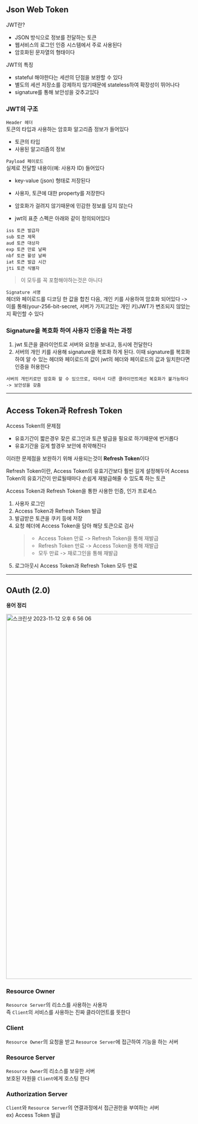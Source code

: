 ## Json Web Token

JWT란?

- JSON 방식으로 정보를 전달하는 토큰
- 웹서비스의 로그인 인증 시스템에서 주로 사용된다
- 암호화된 문자열의 형태이다

JWT의 특징

- stateful 해야한다는 세션의 단점을 보완할 수 있다
- 별도의 세션 저장소를 강제하지 않기때문에 stateless하여 확장성이 뛰어나다
- signature를 통해 보안성을 갖추고있다

### JWT의 구조

`Header 헤더`  
토큰의 타입과 사용하는 암호화 알고리즘 정보가 들어있다

- 토큰의 타입
- 사용된 알고리즘의 정보

`Payload 페이로드`  
실제로 전달할 내용이(예: 사용자 ID) 들어있다

- key-value (json) 형태로 저장된다
- 사용자, 토큰에 대한 property를 저장한다
- 암호화가 걸려지 않기때문에 민감한 정보를 담지 않는다

- jwt의 표준 스펙은 아래와 같이 정의되어있다

```
iss 토큰 발급자
sub 토큰 제목
aud 토큰 대상자
exp 토큰 만료 날짜
nbf 토큰 활성 날짜
iat 토큰 발급 시간
jti 토큰 식별자
```

> 이 모두를 꼭 포함해야하는것은 아니다

`Signature 서명`  
헤더와 페이로드를 디코딩 한 값을 합친 다음, 개인 키를 사용하여 암호화 되어있다
-> 이를 통해(your-256-bit-secret, 서버가 가지고있는 개인 키)JWT가 변조되지 않았는지 확인할 수 있다

### Signature을 복호화 하여 사용자 인증을 하는 과정

1. jwt 토큰을 클라이언트로 서버와 요청을 보내고, 동시에 전달한다
2. 서버의 개인 키를 사용해 signature을 복호화 하게 된다. 이때 signature를 복호화 하여 알 수 있는 헤더와 페이로드의 값이 jwt의 헤더와 페이로드의 값과 일치한다면 인증을 허용한다

```
서버의 개인키로만 암호화 할 수 있으므로, 따라서 다른 클라이언트에선 복호화가 불가능하다
-> 보안성을 갖춤
```

---

## Access Token과 Refresh Token

Access Token의 문제점

- 유효기간이 짧은경우 잦은 로그인과 토큰 발급을 필요로 하기때문에 번거롭다
- 유효기간을 길게 할경우 보안에 취약해진다

이러한 문제점을 보완하기 위해 사용되는것이 **Refresh Token**이다

Refresh Token이란, Access Token의 유효기간보다 훨씬 길게 설정해두어
Access Token의 유효기간이 만료될때마다 손쉽게 재발급해줄 수 있도록 하는 토큰

Access Token과 Refresh Token을 통한 사용한 인증, 인가 프로세스

1. 사용자 로그인
2. Access Token과 Refresh Token 발급
3. 발급받은 토큰을 쿠키 등에 저장
4. 요청 헤더에 Access Token을 담아 해당 토큰으로 검사
   > - Access Token 만료 -> Refresh Token을 통해 재발급
   > - Refresh Token 만료 -> Access Token을 통해 재발급
   > - 모두 만료 -> 재로그인을 통해 재발급
5. 로그아웃시 Access Token과 Refresh Token 모두 만료

---

## OAuth (2.0)

**용어 정리**

<img width="987" alt="스크린샷 2023-11-12 오후 6 56 06" src="https://github.com/ONEUS-team/gsmatch-back/assets/127807110/0e0196c0-c732-4a93-93e9-db23263a40d2">

### Resource Owner

`Resource Server`의 리소스를 사용하는 사용자  
즉 `Client`의 서비스를 사용하는 진짜 클라이언트를 뜻한다

### Client

`Resource Owner`의 요청을 받고 `Resource Server`에 접근하여 기능을 하는 서버

### Resource Server

`Resource Owner`의 리소스를 보유한 서버  
보호된 자원을 `Client`에게 호스팅 한다

### Authorization Server

`Client`와 `Resource Server`의 연결과정에서 접근권한을 부여하는 서버  
ex) Access Token 발급
